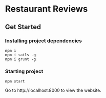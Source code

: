 # Restaurant Reviews

## Get Started

### Installing project dependencies
```
npm i
npm i sails -g
npm i grunt -g
```
### Starting project
```
npm start
```

Go to http://localhost:8000 to view the website.